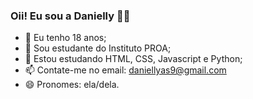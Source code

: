 ### Oii! Eu sou a Danielly 👋😊

- 📌 Eu tenho 18 anos;
- 📒 Sou estudante do Instituto PROA;
- 🌱 Estou estudando HTML, CSS, Javascript e Python;
- 📫 Contate-me no email: daniellyas9@gmail.com
- 😄 Pronomes: ela/dela.
